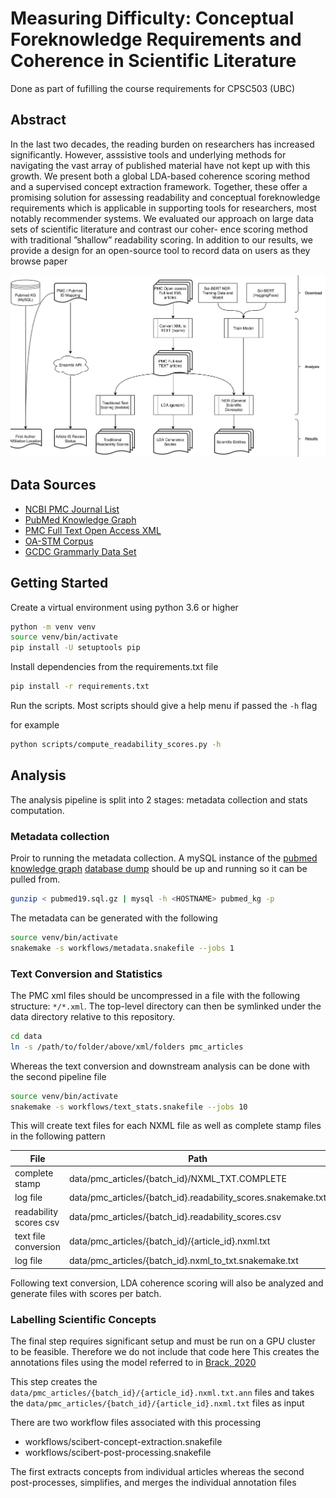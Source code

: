 # Measuring Difficulty: Conceptual Foreknowledge Requirements and Coherence in Scientific Literature

Done as part of fufilling the course requirements for CPSC503 (UBC)

## Abstract

In the last two decades, the reading burden on researchers has increased significantly. However, asssistive tools and underlying methods for navigating the vast array of published material have not kept up with this growth. We present both a global LDA-based coherence scoring method and a supervised concept extraction framework. Together, these offer a promising solution for assessing readability and conceptual foreknowledge requirements which is applicable in supporting tools for researchers, most notably recommender systems. We evaluated our approach on large data sets of scientific literature and contrast our coher- ence scoring method with traditional ”shallow” readability scoring. In addition to our results, we provide a design for an open-source tool to record data on users as they browse paper

![system overview](manuscript/images/system-architecture.png)

## Data Sources

- [NCBI PMC Journal List](https://www.ncbi.nlm.nih.gov/pmc/journals/?format=csv)
- [PubMed Knowledge Graph](https://www.nature.com/articles/s41597-020-0543-2#Sec11)
- [PMC Full Text Open Access XML](https://www.ncbi.nlm.nih.gov/pmc/tools/ftp)
- [OA-STM Corpus](https://gitlab.com/TIBHannover/orkg/orkg-nlp.git)
- [GCDC Grammarly Data Set](https://github.com/aylai/GCDC-corpus)

## Getting Started

Create a virtual environment using python 3.6 or higher

```bash
python -m venv venv
source venv/bin/activate
pip install -U setuptools pip
```

Install dependencies from the requirements.txt file

```bash
pip install -r requirements.txt
```

Run the scripts. Most scripts should give a help menu if passed the `-h` flag

for example

```bash
python scripts/compute_readability_scores.py -h
```

## Analysis

The analysis pipeline is split into 2 stages: metadata collection and stats computation.

### Metadata collection

Proir to running the metadata collection. A mySQL instance of the [pubmed knowledge graph](https://www.nature.com/articles/s41597-020-0543-2#Sec11)
[database dump](http://er.tacc.utexas.edu/datasets/ped) should be up and running so it can
be pulled from.

```bash
gunzip < pubmed19.sql.gz | mysql -h <HOSTNAME> pubmed_kg -p
```

The metadata can be generated with the following

```bash
source venv/bin/activate
snakemake -s workflows/metadata.snakefile --jobs 1
```

### Text Conversion and Statistics

The PMC xml files should be uncompressed in a file with the following structure: `*/*.xml`. The
top-level directory can then be symlinked under the data directory relative to this repository.

```bash
cd data
ln -s /path/to/folder/above/xml/folders pmc_articles
```

Whereas the text conversion and downstream analysis can be done with the second pipeline file

```bash
source venv/bin/activate
snakemake -s workflows/text_stats.snakefile --jobs 10
```

This will create text files for each NXML file as well as complete stamp files in the
following pattern

| File                   | Path                                                          |
| ---------------------- | ------------------------------------------------------------- |
| complete stamp         | data/pmc_articles/{batch_id}/NXML_TXT.COMPLETE                |
| log file               | data/pmc_articles/{batch_id}.readability_scores.snakemake.txt |
| readability scores csv | data/pmc_articles/{batch_id}.readability_scores.csv           |
| text file conversion   | data/pmc_articles/{batch_id}/{article_id}.nxml.txt            |
| log file               | data/pmc_articles/{batch_id}.nxml_to_txt.snakemake.txt        |

Following text conversion, LDA coherence scoring will also be analyzed and generate files with
scores per batch.

### Labelling Scientific Concepts

The final step requires significant setup and must be run on a GPU cluster to be feasible. Therefore
we do not include that code here This creates the annotations files using the model referred to in
[Brack, 2020](https://link.springer.com/chapter/10.1007/978-3-030-45439-5_17)

This step creates the `data/pmc_articles/{batch_id}/{article_id}.nxml.txt.ann` files and takes the
`data/pmc_articles/{batch_id}/{article_id}.nxml.txt` files as input

There are two workflow files associated with this processing

- workflows/scibert-concept-extraction.snakefile
- workflows/scibert-post-processing.snakefile

The first extracts concepts from individual articles whereas the second post-processes, simplifies,
and merges the individual annotation files
